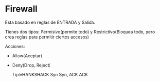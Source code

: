 # Firewall

Esta basado en reglas de ENTRADA y Salida.

Tienes dos tipos: Permisivo(permite todo) y Restrictivo(Bloquea todo, pero crea reglas para permitir ciertos accesos)

Acciones: 
- Allow(Aceptar)
- Deny(Drop, Reject)

  TipleHANKSHACK
  Syn
  Syn, ACK
  ACK
